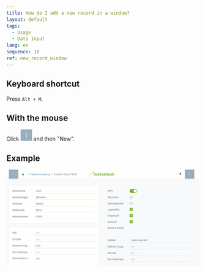 ```yaml
---
title: How do I add a new record in a window?
layout: default
tags:
  - Usage
  - Data Input
lang: en
sequence: 10
ref: new_record_window
---
```



## Keyboard shortcut
Press `Alt + M`.

## With the mouse
Click ![](assets/actionsmenu_WebUI.png) and then "New".
<br>

## Example

 ![](assets/neuerdatensatzfenster.gif)
